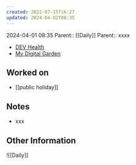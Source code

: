 ```yaml
---
created: 2022-07-15T16:27
updated: 2024-04-02T08:35
---
```

2024-04-01 08:35
Parent:: [[Daily]] 
Parent:: xxxx

- [DEV Health](https://health-configdev.mixtelematics.com/public/mapshow.htm?id=2001&mapid=1A35514B-E08F-4B7C-90B8-CD1774AE8CA3)
- [My Digital Garden](https://my-digital-garden-ten-inky.vercel.app/)

## Worked on

- [[public holiday]]

## Notes

- xxx

## Other Information

![[Daily]]
